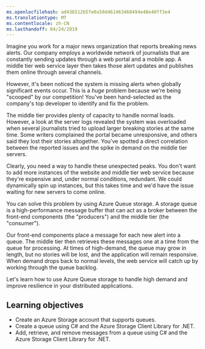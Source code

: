 ```yaml
---
ms.openlocfilehash: ad436512b5fe0a59d461463468494e48e40ff3e4
ms.translationtype: MT
ms.contentlocale: zh-CN
ms.lasthandoff: 04/24/2019
---
```

Imagine you work for a major news organization that reports breaking news alerts. Our company employs a worldwide network of journalists that are constantly sending updates through a web portal and a mobile app. A middle tier web service layer then takes those alert updates and publishes them online through several channels.

However, it's been noticed the system is missing alerts when globally significant events occur. This is a _huge_ problem because we're being "scooped" by our competition! You've been hand-selected as the company's top developer to identify and fix the problem.

The middle tier provides plenty of capacity to handle normal loads. However, a look at the server logs revealed the system was overloaded when several journalists tried to upload larger breaking stories at the same time. Some writers complained the portal became unresponsive, and others said they lost their stories altogether. You've spotted a direct correlation between the reported issues and the spike in demand on the middle tier servers.

Clearly, you need a way to handle these unexpected peaks. You don't want to add more instances of the website and middle tier web service because they're expensive and, under normal conditions, redundant. We could dynamically spin up instances, but this takes time and we'd have the issue waiting for new servers to come online.

You can solve this problem by using Azure Queue storage. A storage queue is a high-performance message buffer that can act as a broker between the front-end components (the "producers") and the middle tier (the "consumer"). 

Our front-end components place a message for each new alert into a queue. The middle tier then retrieves these messages one at a time from the queue for processing. At times of high-demand, the queue may grow in length, but no stories will be lost, and the application will remain responsive. When demand drops back to normal levels, the web service will catch up by working through the queue backlog.

Let's learn how to use Azure Queue storage to handle high demand and improve resilience in your distributed applications.

## <a name="learning-objectives"></a>Learning objectives

- Create an Azure Storage account that supports queues.
- Create a queue using C# and the Azure Storage Client Library for .NET.
- Add, retrieve, and remove messages from a queue using C# and the Azure Storage Client Library for .NET.